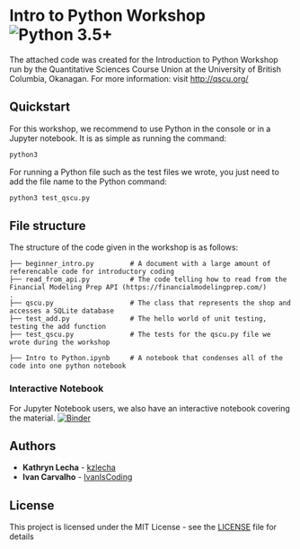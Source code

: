 # Intro to Python Workshop ![Python 3.5+](https://img.shields.io/badge/python-3.5+-blue.svg)

The attached code was created for the Introduction to Python Workshop run by the Quantitative Sciences Course Union at the University of British Columbia, Okanagan.
For more information: visit http://qscu.org/

## Quickstart

For this workshop, we recommend to use Python in the console or in a Jupyter notebook. It is as simple as running the command:

```bash
python3
```

For running a Python file such as the test files we wrote, you just need to add the file name to the Python command:

```bash
python3 test_qscu.py
```

## File structure

The structure of the code given in the workshop is as follows:

    ├── beginner_intro.py         # A document with a large amount of referencable code for introductory coding
    ├── read_from_api.py          # The code telling how to read from the Financial Modeling Prep API (https://financialmodelingprep.com/)
    .
    ├── qscu.py                   # The class that represents the shop and accesses a SQLite database 
    ├── test_add.py               # The hello world of unit testing, testing the add function
    ├── test_qscu.py              # The tests for the qscu.py file we wrote during the workshop
    
    ├── Intro to Python.ipynb     # A notebook that condenses all of the code into one python notebook
    
### Interactive Notebook

For Jupyter Notebook users, we also have an interactive notebook covering the material.
[![Binder](https://mybinder.org/badge_logo.svg)](https://mybinder.org/v2/gh/IvanIsCoding/IntroPythonWorkshop.git/master)

## Authors

* **Kathryn Lecha** - [kzlecha](https://github.com/kzlecha)
* **Ivan Carvalho** - [IvanIsCoding](https://github.com/IvanIsCoding)

## License

This project is licensed under the MIT License - see the [LICENSE](LICENSE) file for details
